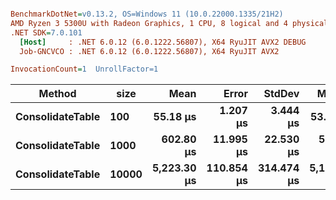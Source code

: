 ``` ini

BenchmarkDotNet=v0.13.2, OS=Windows 11 (10.0.22000.1335/21H2)
AMD Ryzen 3 5300U with Radeon Graphics, 1 CPU, 8 logical and 4 physical cores
.NET SDK=7.0.101
  [Host]     : .NET 6.0.12 (6.0.1222.56807), X64 RyuJIT AVX2 DEBUG
  Job-GNCVCO : .NET 6.0.12 (6.0.1222.56807), X64 RyuJIT AVX2

InvocationCount=1  UnrollFactor=1  

```
|           Method |  size |        Mean |      Error |     StdDev |      Median |
|----------------- |------ |------------:|-----------:|-----------:|------------:|
| **ConsolidateTable** |   **100** |    **55.18 μs** |   **1.207 μs** |   **3.444 μs** |    **53.80 μs** |
| **ConsolidateTable** |  **1000** |   **602.80 μs** |  **11.995 μs** |  **22.530 μs** |   **597.55 μs** |
| **ConsolidateTable** | **10000** | **5,223.30 μs** | **110.854 μs** | **314.474 μs** | **5,158.00 μs** |
